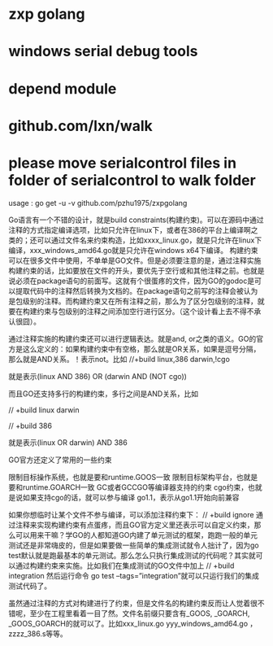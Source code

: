 # zxp golang
# windows serial debug tools
# depend module
# github.com/lxn/walk
# please move serialcontrol files in folder of serialcontrol to walk folder
usage : go get -u -v github.com/pzhu1975/zxpgolang

Go语言有一个不错的设计，就是build constraints(构建约束)。可以在源码中通过注释的方式指定编译选项，比如只允许在linux下，或者在386的平台上编译啊之类的；还可以通过文件名来约束构造，比如xxxx_linux.go，就是只允许在linux下编译，xxx_windows_amd64.go就是只允许在windows x64下编译。
构建约束可以在很多文件中使用，不单单是GO文件。但是必须要注意的是，通过注释实施构建约束的话，比如要放在文件的开头，要优先于空行或和其他注释之前。也就是说必须在package语句的前面写。这就有个很蛋疼的文件，因为GO的godoc是可以提取代码中的注释然后转换为文档的。在package语句之前写的注释会被认为是包级别的注释。而构建约束又在所有注释之前，那么为了区分包级别的注释，就要在构建约束与包级别的注释之间添加空行进行区分。（这个设计看上去不得不承认很囧）。

通过注释实施的构建约束还可以进行逻辑表达。就是and, or之类的语义。GO的官方是这么定义的：如果构建约束中有空格，那么就是OR关系，如果是逗号分隔，那么就是AND关系。！表示not。比如
//+build linux,386 darwin,!cgo

就是表示(linux AND 386) OR (darwin AND (NOT cgo))

而且GO还支持多行的构建约束，多行之间是AND关系，比如

// +build linux darwin

// +build 386

就是表示(linux OR darwin) AND 386

GO官方还定义了常用的一些约束

限制目标操作系统，也就是要和runtime.GOOS一致
限制目标架构平台，也就是要和runtime.GOARCH一致
GC或者GCCGO等编译器支持的约束
cgo约束，也就是说如果支持cgo的话，就可以参与编译
go1.1，表示从go1.1开始向前兼容

如果你想临时让某个文件不参与编译，可以添加注释约束下： // +build ignore
通过注释来实现构建约束有点蛋疼，而且GO官方定义里还表示可以自定义约束，那么可以用来干嘛？学GO的人都知道GO内建了单元测试的框架，跑跑一般的单元测试还是非常嗨皮的，但是如果要做一些简单的集成测试就令人拙计了，因为go test默认就是跑最基本的单元测试。那么怎么只执行集成测试的代码呢？其实就可以通过构建约束来实施。比如我们在集成测试的GO文件中加上 // +build integration 然后运行命令 go test –tags=”integration”就可以只运行我们的集成测试代码了。

虽然通过注释的方式对构建进行了约束，但是文件名的构建约束反而让人觉着很不错呢，至少在工程里看着一目了然。文件名前缀只要含有_GOOS, _GOARCH, _GOOS_GOARCH的就可以了。比如xxx_linux.go yyy_windows_amd64.go ， zzzz_386.s等等。
